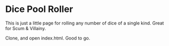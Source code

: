 # Dice Pool Roller

This is just a little page for rolling any number of dice of a single kind. Great for Scum & Villainy.

Clone, and open index.html. Good to go.